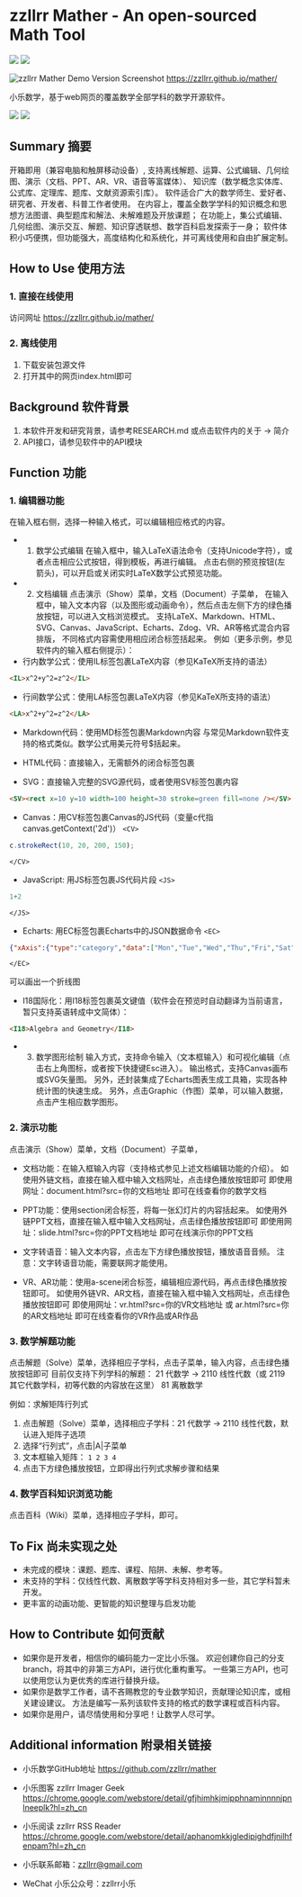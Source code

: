 # zzllrr Mather - An open-sourced Math Tool
![ ](https://img.shields.io/badge/license-MIT-blue) [![ ](https://img.shields.io/badge/donate-Paypal-green)](https://www.paypal.me/zzllrr/8)

![zzllrr Mather Demo Version Screenshot](https://github.com/zzllrr/mather/blob/master/img/zzllrr-mather-demo.jpg)
<https://zzllrr.github.io/mather/>

 小乐数学，基于web网页的覆盖数学全部学科的数学开源软件。

![ ](https://img.shields.io/badge/license-MIT-blue) [![ ](https://img.shields.io/badge/donate-Paypal-green)](https://www.paypal.me/zzllrr/8)

## Summary 摘要

开箱即用（兼容电脑和触屏移动设备）,
支持离线解题、运算、公式编辑、几何绘图、演示（文档、PPT、AR、VR、语音等富媒体）、
知识库（数学概念实体库、公式库、定理库、题库、文献资源索引库）。
软件适合广大的数学师生、爱好者、研究者、开发者、科普工作者使用。
在内容上，覆盖全数学学科的知识概念和思想方法图谱、典型题库和解法、未解难题及开放课题；
在功能上，集公式编辑、几何绘图、演示交互、解题、知识穿透联想、数学百科启发探索于一身；
软件体积小巧便携，但功能强大，高度结构化和系统化，并可离线使用和自由扩展定制。

## How to Use 使用方法
### 1. 直接在线使用
访问网址 https://zzllrr.github.io/mather/

### 2. 离线使用
1. 下载安装包源文件
2. 打开其中的网页index.html即可

## Background 软件背景
1. 本软件开发和研究背景，请参考RESEARCH.md 或点击软件内的关于 -> 简介
2. API接口，请参见软件中的API模块

## Function 功能
### 1. 编辑器功能
在输入框右侧，选择一种输入格式，可以编辑相应格式的内容。

- 1. 数学公式编辑
在输入框中，输入LaTeX语法命令（支持Unicode字符），或者点击相应公式按钮，得到模板，再进行编辑。
点击右侧的预览按钮(左箭头)，可以开启或关闭实时LaTeX数学公式预览功能。
- 2. 文档编辑
点击演示（Show）菜单，文档（Document）子菜单，
在输入框中，输入文本内容（以及图形或动画命令），然后点击左侧下方的绿色播放按钮，可以进入文档浏览模式。
支持LaTeX、Markdown、HTML、SVG、Canvas、JavaScript、Echarts、Zdog、VR、AR等格式混合内容排版，
不同格式内容需使用相应闭合标签括起来。
例如（更多示例，参见软件内的输入框右侧提示）：
- 行内数学公式：使用IL标签包裹LaTeX内容（参见KaTeX所支持的语法）
```html
<IL>x^2+y^2=z^2</IL>
 ```

- 行间数学公式：使用LA标签包裹LaTeX内容（参见KaTeX所支持的语法）
```html
<LA>x^2+y^2=z^2</LA>
```

- Markdown代码：使用MD标签包裹Markdown内容
与常见Markdown软件支持的格式类似。数学公式用美元符号$括起来。

- HTML代码：直接输入，无需额外的闭合标签包裹

- SVG：直接输入完整的SVG源代码，或者使用SV标签包裹内容
```html
<SV><rect x=10 y=10 width=100 height=30 stroke=green fill=none /></SV>
```

- Canvas：用CV标签包裹Canvas的JS代码（变量c代指canvas.getContext('2d')）
``` <CV> ```
```js
c.strokeRect(10, 20, 200, 150);
```
``` </CV> ```

- JavaScript: 用JS标签包裹JS代码片段
``` <JS> ```
```js
1+2
```
``` </JS> ```

- Echarts: 用EC标签包裹Echarts中的JSON数据命令
``` <EC> ```
```json
{"xAxis":{"type":"category","data":["Mon","Tue","Wed","Thu","Fri","Sat","Sun"]},"yAxis":{"type":"value"},"series":[{"data":[100,932,901,200,400,600,700],"type":"line"}]}
```
``` </EC> ```

可以画出一个折线图

- I18国际化：用I18标签包裹英文键值（软件会在预览时自动翻译为当前语言，暂只支持英语转成中文简体）：
```html
<I18>Algebra and Geometry</I18>
```


- 3. 数学图形绘制
输入方式，支持命令输入（文本框输入）和可视化编辑（点击右上角图标，或者按下快捷键Esc进入）。
输出格式，支持Canvas画布或SVG矢量图。
另外，还封装集成了Echarts图表生成工具箱，实现各种统计图的快速生成。
另外，点击Graphic（作图）菜单，可以输入数据，点击产生相应数学图形。

### 2. 演示功能
点击演示（Show）菜单，文档（Document）子菜单，

- 文档功能：在输入框输入内容（支持格式参见上述文档编辑功能的介绍）。
如使用外链文档，直接在输入框中输入文档网址，点击绿色播放按钮即可
即使用网址：document.html?src=你的文档地址
即可在线查看你的数学文档

- PPT功能：使用section闭合标签，将每一张幻灯片的内容括起来。
如使用外链PPT文档，直接在输入框中输入文档网址，点击绿色播放按钮即可
即使用网址：slide.html?src=你的PPT文档地址
即可在线演示你的PPT文档

- 文字转语音：输入文本内容，点击左下方绿色播放按钮，播放语音音频。
注意：文字转语音功能，需要联网才能使用。

- VR、AR功能：使用a-scene闭合标签，编辑相应源代码，再点击绿色播放按钮即可。
如使用外链VR、AR文档，直接在输入框中输入文档网址，点击绿色播放按钮即可
即使用网址：vr.html?src=你的VR文档地址 或 ar.html?src=你的AR文档地址 
即可在线查看你的VR作品或AR作品


### 3. 数学解题功能

点击解题（Solve）菜单，选择相应子学科，点击子菜单，输入内容，点击绿色播放按钮即可
目前仅支持下列学科的解题：
21 代数学 -> 2110 线性代数（或 2119 其它代数学科，初等代数的内容放在这里）
81 离散数学

例如：求解矩阵行列式
1. 点击解题（Solve）菜单，选择相应子学科：21 代数学 -> 2110 线性代数，默认进入矩阵子选项
2. 选择“行列式”，点击|A|子菜单
3. 文本框输入矩阵： 
```1 2 3 4```
4. 点击下方绿色播放按钮，立即得出行列式求解步骤和结果

### 4. 数学百科知识浏览功能
点击百科（Wiki）菜单，选择相应子学科，即可。

## To Fix 尚未实现之处
- 未完成的模块：课题、题库、课程、陷阱、未解、参考等。
- 未支持的学科：仅线性代数、离散数学等学科支持相对多一些，其它学科暂未开发。
- 更丰富的动画功能、更智能的知识整理与启发功能



## How to Contribute 如何贡献
- 如果你是开发者，相信你的编码能力一定比小乐强。
欢迎创建你自己的分支branch，将其中的非第三方API，进行优化重构重写。
一些第三方API，也可以使用您认为更优秀的库进行替换升级。
- 如果你是数学工作者，请不吝赐教您的专业数学知识，贡献理论知识库，或相关建设建议。
方法是编写一系列该软件支持的格式的数学课程或百科内容。
- 如果你是用户，请尽情使用和分享吧！让数学人尽可学。

## Additional information	附录相关链接

* 小乐数学GitHub地址
https://github.com/zzllrr/mather

* 小乐图客 zzllrr Imager Geek
https://chrome.google.com/webstore/detail/gfjhimhkjmipphnaminnnnjpnlneeplk?hl=zh_cn

* 小乐阅读 zzllrr RSS Reader
https://chrome.google.com/webstore/detail/aphanomkkjgledipighdfjnilhfenpam?hl=zh_cn

* 小乐联系邮箱：zzllrr@gmail.com

* WeChat 小乐公众号：zzllrr小乐
